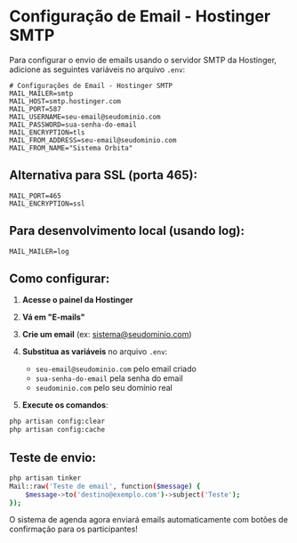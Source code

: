 # Configuração de Email - Hostinger SMTP

Para configurar o envio de emails usando o servidor SMTP da Hostinger, adicione as seguintes variáveis no arquivo `.env`:

```env
# Configurações de Email - Hostinger SMTP
MAIL_MAILER=smtp
MAIL_HOST=smtp.hostinger.com
MAIL_PORT=587
MAIL_USERNAME=seu-email@seudominio.com
MAIL_PASSWORD=sua-senha-do-email
MAIL_ENCRYPTION=tls
MAIL_FROM_ADDRESS=seu-email@seudominio.com
MAIL_FROM_NAME="Sistema Orbita"
```

## Alternativa para SSL (porta 465):
```env
MAIL_PORT=465
MAIL_ENCRYPTION=ssl
```

## Para desenvolvimento local (usando log):
```env
MAIL_MAILER=log
```

## Como configurar:

1. **Acesse o painel da Hostinger**
2. **Vá em "E-mails"**
3. **Crie um email** (ex: sistema@seudominio.com)
4. **Substitua as variáveis** no arquivo `.env`:
   - `seu-email@seudominio.com` pelo email criado
   - `sua-senha-do-email` pela senha do email
   - `seudominio.com` pelo seu domínio real

5. **Execute os comandos**:
```bash
php artisan config:clear
php artisan config:cache
```

## Teste de envio:
```bash
php artisan tinker
Mail::raw('Teste de email', function($message) {
    $message->to('destino@exemplo.com')->subject('Teste');
});
```

O sistema de agenda agora enviará emails automaticamente com botões de confirmação para os participantes!
